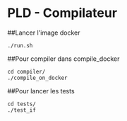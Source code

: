 # PLD - Compilateur

##Lancer l'image docker

```
./run.sh
```

##Pour compiler dans compile_docker

```
cd compiler/
./compile_on_docker
```

##Pour lancer les tests

```
cd tests/
./test_if
```
